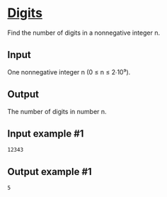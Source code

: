 # [Digits](https://www.e-olymp.com/en/contests/9493/problems/83150)

Find the number of digits in a nonnegative integer n.

## Input

One nonnegative integer n (0 ≤ n ≤ 2∙10⁹).

## Output

The number of digits in number n.

## Input example #1
```
12343
```

## Output example #1
```
5
```
